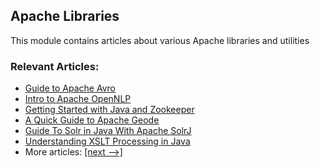 ## Apache Libraries

This module contains articles about various Apache libraries and utilities

### Relevant Articles:
- [Guide to Apache Avro](https://www.baeldung.com/java-apache-avro)
- [Intro to Apache OpenNLP](https://www.baeldung.com/apache-open-nlp)
- [Getting Started with Java and Zookeeper](https://www.baeldung.com/java-zookeeper)
- [A Quick Guide to Apache Geode](https://www.baeldung.com/apache-geode)
- [Guide To Solr in Java With Apache SolrJ](https://www.baeldung.com/apache-solrj)
- [Understanding XSLT Processing in Java](https://www.baeldung.com/java-extensible-stylesheet-language-transformations)
- More articles: [[next -->]](../apache-libraries-2)